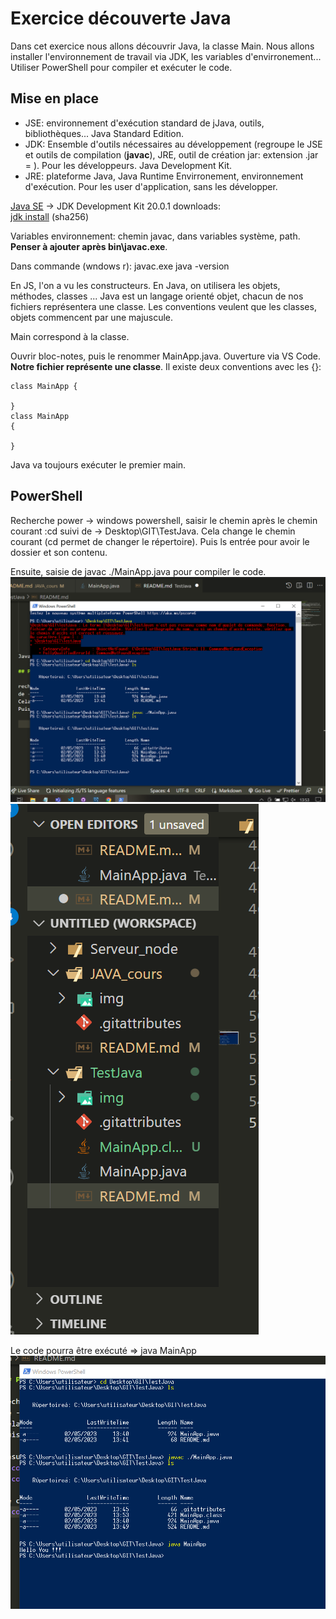 # Exercice découverte Java

Dans cet exercice nous allons découvrir Java, la classe Main.
Nous allons installer l'environnement de travail via JDK, les variables d'envirronement...
Utiliser PowerShell pour compiler et exécuter le code.
## Mise en place

- JSE: environnement d'exécution standard de jJava, outils, bibliothèques...  Java Standard Edition.
- JDK: Ensemble d'outils nécessaires au développement (regroupe le JSE et outils de compilation (**javac**), JRE, outil de création jar: extension .jar = ). Pour les développeurs. Java Development Kit.
- JRE: plateforme Java, Java Runtime Envirronement, environnement d'exécution. Pour les user d'application, sans les développer.


[Java SE](https://www.oracle.com/fr/java/) ->
JDK Development Kit 20.0.1 downloads: 	
[jdk install](https://download.oracle.com/java/20/latest/jdk-20_windows-x64_bin.exe) (sha256)

Variables environnement: 
chemin javac, dans variables système, path. **Penser à ajouter après bin\javac.exe**.

Dans commande (wndows r):
javac.exe
java -version

En JS, l'on a vu les constructeurs.
En Java, on utilisera les objets, méthodes, classes ...
Java est un langage orienté objet, chacun de nos fichiers représentera une classe.
Les conventions veulent que les classes, objets commencent par une majuscule.

Main correspond à la classe.

Ouvrir bloc-notes, puis le renommer MainApp.java.
Ouverture via VS Code.
**Notre fichier représente une classe**.
Il existe deux conventions avec les {}:

    class MainApp {
        
    }
    class MainApp 
    {

    }
Java va toujours exécuter le premier main.

## PowerShell

Recherche power -> windows powershell, saisir le chemin après le chemin courant :cd suivi de ->  Desktop\GIT\TestJava.
Cela change le chemin courant (cd permet de changer le répertoire).
Puis ls entrée pour avoir le dossier et son contenu.

Ensuite, saisie de javac ./MainApp.java pour compiler le code.
![compilation](img/1-compilation_PowerShell.PNG)
![compilation](img/2-MainApp.class.PNG)

Le code pourra être exécuté => java MainApp
![compilation](img/3-execution.PNG)

